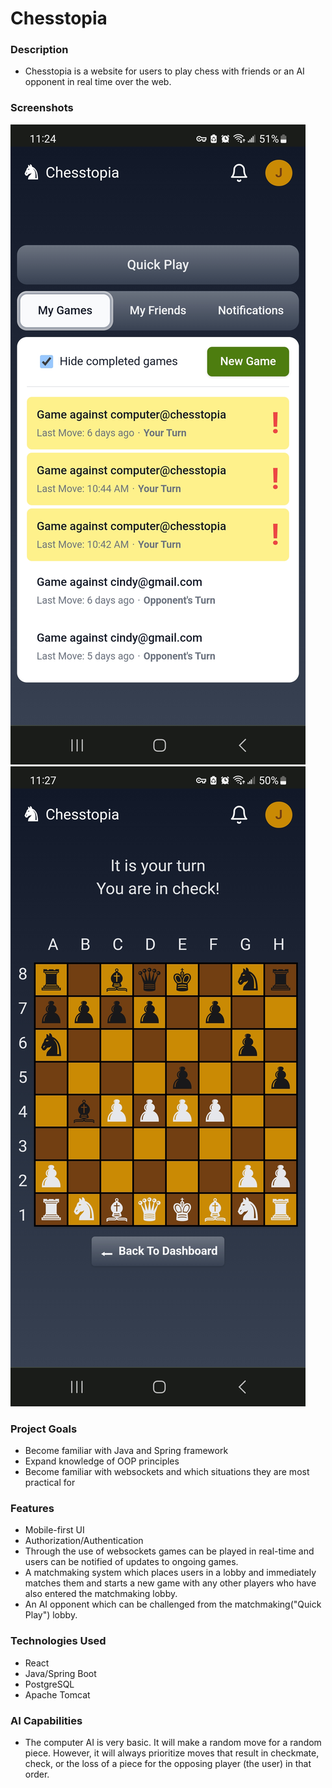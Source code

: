 # Chesstopia
### Description
- Chesstopia is a website for users to play chess with friends or an AI opponent in real time over the web.

### Screenshots
![Chesstopia dashboard example](images/dashboard.jpg)
![Example of a new game](images/game.jpg)

### Project Goals
- Become familiar with Java and Spring framework
- Expand knowledge of OOP principles
- Become familiar with websockets and which situations they are most practical for
### Features
- Mobile-first UI
- Authorization/Authentication 
- Through the use of websockets games can be played in real-time and users can be notified of updates to ongoing games.
- A matchmaking system which places users in a lobby and immediately matches them and starts a new game with any other players who have also entered the matchmaking lobby.
-  An AI opponent which can be challenged from the matchmaking("Quick Play") lobby.
### Technologies Used
- React
- Java/Spring Boot
- PostgreSQL 
- Apache Tomcat

### AI Capabilities
- The computer AI is very basic.  It will make a random move for a random piece. However, it will always prioritize moves that result in checkmate, check, or the loss of a piece for the opposing player (the user) in that order.
